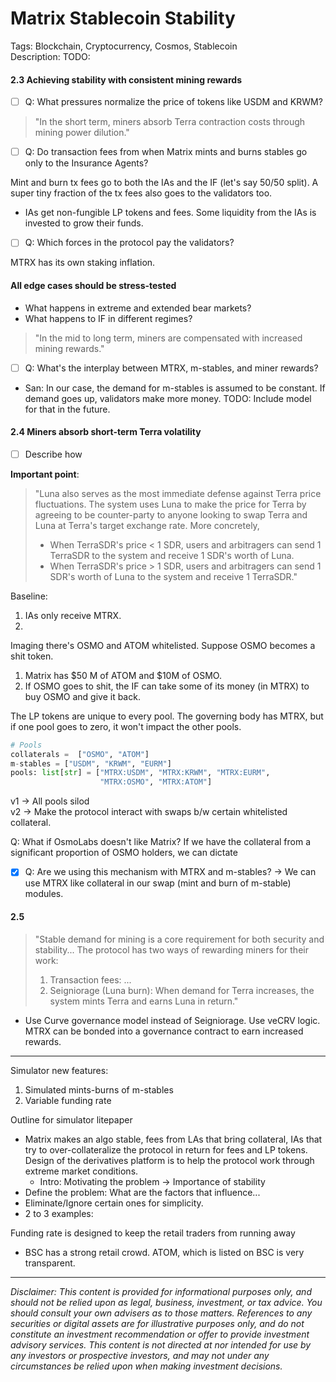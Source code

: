 # Matrix Stablecoin Stability

Tags: Blockchain, Cryptocurrency, Cosmos, Stablecoin  
Description: TODO: 

#### 2.3 Achieving stability with consistent mining rewards
- [ ] Q: What pressures normalize the price of tokens like USDM and KRWM? 


> "In the short term, miners absorb Terra contraction costs through mining power dilution."
- [ ] Q: Do transaction fees from when Matrix mints and burns stables go only to the Insurance Agents?

Mint and burn tx fees go to both the IAs and the IF (let's say 50/50 split). A super tiny fraction of the tx fees also goes to the validators too.  
- IAs get non-fungible LP tokens and fees. Some liquidity from the IAs is invested to grow their funds.


- [ ] Q: Which forces in the protocol pay the validators?

MTRX has its own staking inflation. 

#### All edge cases should be stress-tested

- What happens in extreme and extended bear markets?
- What happens to IF in different regimes?

> "In the mid to long term, miners are compensated with increased mining rewards."
- [ ] Q: What's the interplay between MTRX, m-stables, and miner rewards?

- San: In our case, the demand for m-stables is assumed to be constant. If demand goes up, validators make more money. TODO: Include model for that in the future.




#### 2.4 Miners absorb short-term Terra volatility
- [ ] Describe how 

**Important point**:
> "Luna also serves as the most immediate defense against Terra price fluctuations. The system uses Luna to make the price for Terra by agreeing to be counter-party to anyone looking to swap Terra and Luna at Terra's target exchange rate. More concretely, 
> - When TerraSDR's price < 1 SDR, users and arbitragers can send 1 TerraSDR to the system and receive 1 SDR's worth of Luna.
> - When TerraSDR's price  > 1 SDR, users and arbitragers can send 1 SDR's worth of Luna to the system and receive 1 TerraSDR."

Baseline: 
1. IAs only receive MTRX.
2. 

Imaging there's OSMO and ATOM whitelisted. Suppose OSMO becomes a shit token.
1. Matrix has \$50 M of ATOM and \$10M of OSMO. 
2. If OSMO goes to shit, the IF can take some of its money (in MTRX) to buy OSMO and give it back.


The LP tokens are unique to every pool. The governing body has MTRX, but if one pool goes to zero, it won't impact the other pools.

```python
# Pools
collaterals =  ["OSMO", "ATOM"]
m-stables = ["USDM", "KRWM", "EURM"]
pools: list[str] = ["MTRX:USDM", "MTRX:KRWM", "MTRX:EURM", 
                    "MTRX:OSMO", "MTRX:ATOM"]
```

v1 → All pools silod  
v2 → Make the protocol interact with swaps b/w certain whitelisted collateral.

Q: What if OsmoLabs doesn't like Matrix? If we have the collateral from a significant proportion of OSMO holders, we can dictate 

- [x] Q: Are we using this mechanism with MTRX and m-stables? → We can use MTRX like collateral in our swap (mint and burn of m-stable) modules.

#### 2.5

> "Stable demand for mining is a core requirement for both security and stability... The protocol has two ways of rewarding miners for their work: 
> 1. Transaction fees: ...
> 2. Seigniorage (Luna burn): When demand for Terra increases, the system mints Terra and earns Luna in return."

- Use Curve governance model instead of Seigniorage. Use veCRV logic. MTRX can be bonded into a governance contract to earn increased rewards. 

--- 

Simulator new features: 
1. Simulated mints-burns of m-stables
2. Variable funding rate

<!-- Make it streamlined b/c crowd is less-quanty -->
Outline for simulator litepaper
- Matrix makes an algo stable, fees from LAs that bring collateral, IAs that try to over-collateralize the protocol in return for fees and LP tokens. Design of the derivatives platform is to help the protocol work through extreme market conditions.
  - Intro: Motivating the problem -> Importance of stability
- Define the problem: What are the factors that influence...
- Eliminate/Ignore certain ones for simplicity.
- 2 to 3 examples: 

Funding rate is designed to keep the retail traders from running away 
- BSC has a strong retail crowd. ATOM, which is listed on BSC is very transparent.

<!-- Want to know what the factors are that influence this problem -->

---

*Disclaimer: This content is provided for informational purposes only, and should not be relied upon as legal, business, investment, or tax advice. You should consult your own advisers as to those matters. References to any securities or digital assets are for illustrative purposes only, and do not constitute an investment recommendation or offer to provide investment advisory services. This content is not directed at nor intended for use by any investors or prospective investors, and may not under any circumstances be relied upon when making investment decisions.*


<!--
- [ ] TODO | link to whitepaper
- [ ] TODO | link to project's Twitter
  -->
